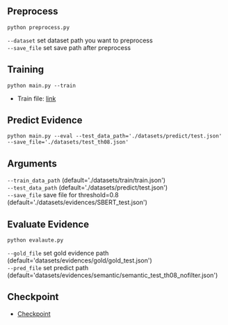 ## Preprocess
    python preprocess.py 
`--dataset` set dataset path you want to preprocess     
`--save_file` set save path after preprocess 
## Training
    python main.py --train
* Train file: [link](https://drive.google.com/drive/folders/1aYMOnt617G5zrlsy6mgYhtQMsUbOw63M?usp=sharing)
## Predict Evidence 
    python main.py --eval --test_data_path='./datasets/predict/test.json' --save_file='./datasets/test_th08.json'
## Arguments 
`--train_data_path` (default='./datasets/train/train.json')  
`--test_data_path` (default='./datasets/predict/test.json')    
`--save_file` save file for threshold=0.8 (default='./datasets/evidences/SBERT_test.json')    
## Evaluate Evidence 
    python evalaute.py 
`--gold_file` set gold evidence path (default='datasets/evidences/gold/gold_test.json')    
`--pred_file` set predict path (default='datasets/evidences/semantic/semantic_test_th08_nofilter.json') 
## Checkpoint
* [Checkpoint](https://drive.google.com/drive/folders/1GTOh0e4krGQmEcdypIcNbstQ2ee591Ua?usp=sharing)
